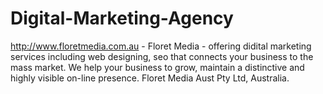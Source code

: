 Digital-Marketing-Agency
========================

http://www.floretmedia.com.au -  Floret Media - offering didital marketing services including web designing, seo that connects your business to the mass market. We help your business to grow, maintain a distinctive and highly visible on-line presence. Floret Media Aust Pty Ltd, Australia.
